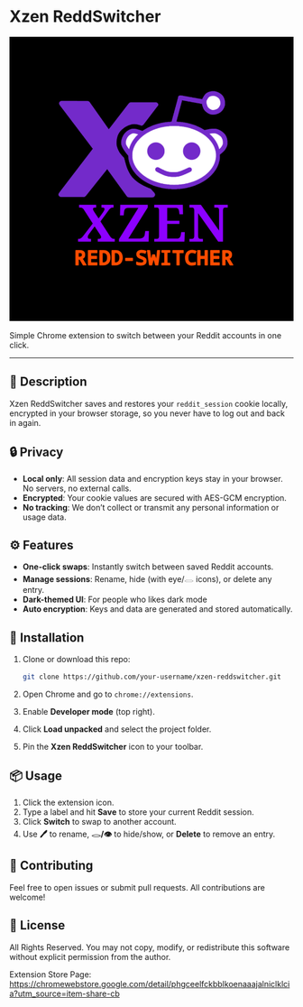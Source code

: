 # Xzen ReddSwitcher

![Xzen ReddSwitcher Logo](icon.png)

Simple Chrome extension to switch between your Reddit accounts in one click.

---

## 📒 Description

Xzen ReddSwitcher saves and restores your `reddit_session` cookie locally, encrypted in your browser storage, so you never have to log out and back in again.

## 🔒 Privacy

* **Local only**: All session data and encryption keys stay in your browser. No servers, no external calls.
* **Encrypted**: Your cookie values are secured with AES-GCM encryption.
* **No tracking**: We don’t collect or transmit any personal information or usage data.

## ⚙️ Features

* **One-click swaps**: Instantly switch between saved Reddit accounts.
* **Manage sessions**: Rename, hide (with eye/𓂋 icons), or delete any entry.
* **Dark-themed UI**: For people who likes dark mode
* **Auto encryption**: Keys and data are generated and stored automatically.

## 🚀 Installation

1. Clone or download this repo:

   ```bash
   git clone https://github.com/your-username/xzen-reddswitcher.git
   ```
2. Open Chrome and go to `chrome://extensions`.
3. Enable **Developer mode** (top right).
4. Click **Load unpacked** and select the project folder.
5. Pin the **Xzen ReddSwitcher** icon to your toolbar.

## 📦 Usage

1. Click the extension icon.
2. Type a label and hit **Save** to store your current Reddit session.
3. Click **Switch** to swap to another account.
4. Use **🖊** to rename, **𓂋/👁** to hide/show, or **Delete** to remove an entry.

## 🤝 Contributing

Feel free to open issues or submit pull requests. All contributions are welcome!

## 📝 License

All Rights Reserved. You may not copy, modify, or redistribute this software without explicit permission from the author.

Extension Store Page: https://chromewebstore.google.com/detail/phgceelfckbblkoenaaajalniclklcia?utm_source=item-share-cb

